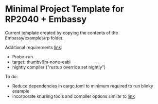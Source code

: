 # Minimal Project Template for RP2040 + Embassy

Current template created by copying the contents of the Embassy/examples/rp folder.

Additional requirements [link](https://github.com/rp-rs/rp2040-project-template):
 - Probe-run
 - target: thumbv6m-none-eabi
 - nightly compiler ("rustup override set nightly")

To do:
 - Reduce dependencies in cargo.toml to minimum required to run blinky example
 - incorporate knurling tools and compiler options similar to [link](https://github.com/SupImDos/embassy-rp-skeleton)

